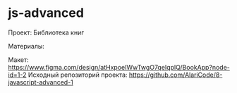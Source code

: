 # js-advanced
Проект: Библиотека книг

Материалы:

Макет: https://www.figma.com/design/atHxpoeIWwTwgO7qeIqplQ/BookApp?node-id=1-2
Исходный репозиторий проекта: https://github.com/AlariCode/8-javascript-advanced-1
